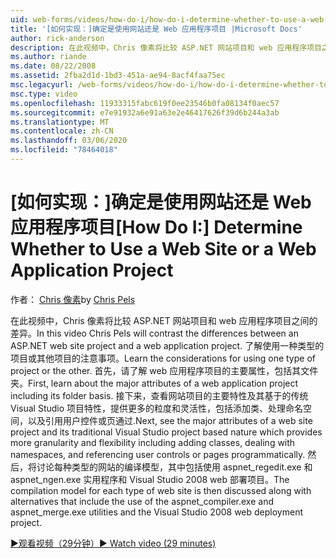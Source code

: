 ```yaml
---
uid: web-forms/videos/how-do-i/how-do-i-determine-whether-to-use-a-web-site-or-a-web-application-project
title: '[如何实现：]确定是使用网站还是 Web 应用程序项目 |Microsoft Docs'
author: rick-anderson
description: 在此视频中，Chris 像素将比较 ASP.NET 网站项目和 web 应用程序项目之间的差异。 了解有关使用 。
ms.author: riande
ms.date: 08/22/2008
ms.assetid: 2fba2d1d-1bd3-451a-ae94-8acf4faa75ec
msc.legacyurl: /web-forms/videos/how-do-i/how-do-i-determine-whether-to-use-a-web-site-or-a-web-application-project
msc.type: video
ms.openlocfilehash: 11933315fabc619f0ee23546b0fa08134f0aec57
ms.sourcegitcommit: e7e91932a6e91a63e2e46417626f39d6b244a3ab
ms.translationtype: MT
ms.contentlocale: zh-CN
ms.lasthandoff: 03/06/2020
ms.locfileid: "78464018"
---
```

# <a name="how-do-i-determine-whether-to-use-a-web-site-or-a-web-application-project"></a><span data-ttu-id="ab11d-104">[如何实现：]确定是使用网站还是 Web 应用程序项目</span><span class="sxs-lookup"><span data-stu-id="ab11d-104">[How Do I:] Determine Whether to Use a Web Site or a Web Application Project</span></span>

<span data-ttu-id="ab11d-105">作者： [Chris 像素](https://twitter.com/chrispels)</span><span class="sxs-lookup"><span data-stu-id="ab11d-105">by [Chris Pels](https://twitter.com/chrispels)</span></span>

<span data-ttu-id="ab11d-106">在此视频中，Chris 像素将比较 ASP.NET 网站项目和 web 应用程序项目之间的差异。</span><span class="sxs-lookup"><span data-stu-id="ab11d-106">In this video Chris Pels will contrast the differences between an ASP.NET web site project and a web application project.</span></span> <span data-ttu-id="ab11d-107">了解使用一种类型的项目或其他项目的注意事项。</span><span class="sxs-lookup"><span data-stu-id="ab11d-107">Learn the considerations for using one type of project or the other.</span></span> <span data-ttu-id="ab11d-108">首先，请了解 web 应用程序项目的主要属性，包括其文件夹。</span><span class="sxs-lookup"><span data-stu-id="ab11d-108">First, learn about the major attributes of a web application project including its folder basis.</span></span> <span data-ttu-id="ab11d-109">接下来，查看网站项目的主要特性及其基于的传统 Visual Studio 项目特性，提供更多的粒度和灵活性，包括添加类、处理命名空间，以及引用用户控件或页通过.</span><span class="sxs-lookup"><span data-stu-id="ab11d-109">Next, see the major attributes of a web site project and its traditional Visual Studio project based nature which provides more granularity and flexibility including adding classes, dealing with namespaces, and referencing user controls or pages programmatically.</span></span> <span data-ttu-id="ab11d-110">然后，将讨论每种类型的网站的编译模型，其中包括使用 aspnet\_regedit.exe 和 aspnet\_ngen.exe 实用程序和 Visual Studio 2008 web 部署项目。</span><span class="sxs-lookup"><span data-stu-id="ab11d-110">The compilation model for each type of web site is then discussed along with alternatives that include the use of the aspnet\_compiler.exe and aspnet\_merge.exe utilities and the Visual Studio 2008 web deployment project.</span></span>

[<span data-ttu-id="ab11d-111">&#9654;观看视频（29分钟）</span><span class="sxs-lookup"><span data-stu-id="ab11d-111">&#9654; Watch video (29 minutes)</span></span>](https://channel9.msdn.com/Blogs/ASP-NET-Site-Videos/how-do-i-determine-whether-to-use-a-web-site-or-a-web-application-project)
